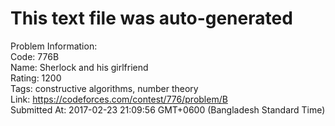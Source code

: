 # This text file was auto-generated  
  
Problem Information:  
Code: 776B  
Name: Sherlock and his girlfriend  
Rating: 1200  
Tags: constructive algorithms, number theory  
Link: https://codeforces.com/contest/776/problem/B  
Submitted At: 2017-02-23 21:09:56 GMT+0600 (Bangladesh Standard Time)  
